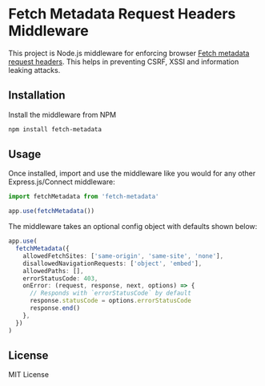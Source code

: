 # Fetch Metadata Request Headers Middleware

This project is Node.js middleware for enforcing browser [Fetch metadata request headers](https://web.dev/fetch-metadata/). This helps in preventing CSRF, XSSI and information leaking attacks.

## Installation

Install the middleware from NPM

```sh
npm install fetch-metadata
```

## Usage

Once installed, import and use the middleware like you would for any other Express.js/Connect middleware:

```typescript
import fetchMetadata from 'fetch-metadata'

app.use(fetchMetadata())
```

The middleware takes an optional config object with defaults shown below:

```typescript
app.use(
  fetchMetadata({
    allowedFetchSites: ['same-origin', 'same-site', 'none'],
    disallowedNavigationRequests: ['object', 'embed'],
    allowedPaths: [],
    errorStatusCode: 403,
    onError: (request, response, next, options) => {
      // Responds with `errorStatusCode` by default
      response.statusCode = options.errorStatusCode
      response.end()
    },
  })
)
```

## License

MIT License
